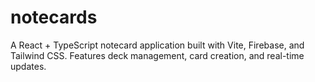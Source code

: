 # notecards
A React + TypeScript notecard application built with Vite, Firebase, and Tailwind CSS. Features deck management, card creation, and real-time updates.
